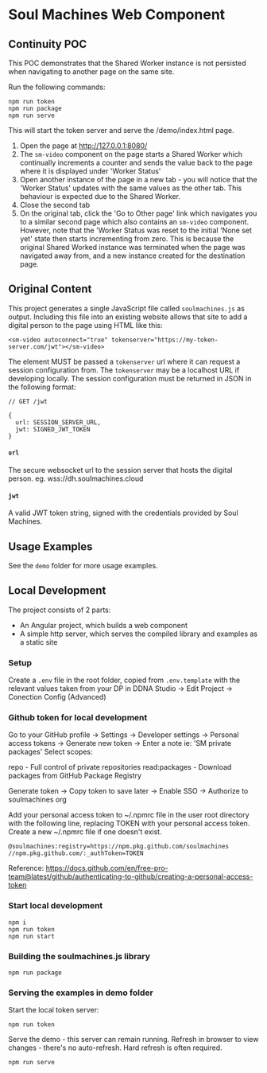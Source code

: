 # Soul Machines Web Component

## Continuity POC

This POC demonstrates that the Shared Worker instance is not persisted when navigating to another page on the same site.

Run the following commands:

```
npm run token
npm run package
npm run serve
```

This will start the token server and serve the /demo/index.html page.

1. Open the page at <http://127.0.0.1:8080/>
2. The `sm-video` component on the page starts a Shared Worker which continually increments a counter and sends the value back to the page where it is displayed under 'Worker Status'
3. Open another instance of the page in a new tab - you will notice that the 'Worker Status' updates with the same values as the other tab. This behaviour is expected due to the Shared Worker.
4. Close the second tab
5. On the original tab, click the 'Go to Other page' link which navigates you to a similar second page which also contains an `sm-video` component. However, note that the 'Worker Status was reset to the initial 'None set yet' state then starts incrementing from zero. This is because the original Shared Worked instance was terminated when the page was navigated away from, and a new instance created for the destination page.

## Original Content

This project generates a single JavaScript file called `soulmachines.js` as output. Including this file into an existing website allows that site to add a digital person to the page using HTML like this:

```
<sm-video autoconnect="true" tokenserver="https://my-token-server.com/jwt"></sm-video>
```

The element MUST be passed a `tokenserver` url where it can request a session configuration from. The `tokenserver` may be a localhost URL if developing locally. The session configuration must be returned in JSON in the following format:

```
// GET /jwt

{
  url: SESSION_SERVER_URL,
  jwt: SIGNED_JWT_TOKEN
}

```

#### `url`

The secure websocket url to the session server that hosts the digital person.
eg. wss://dh.soulmachines.cloud

#### `jwt`

A valid JWT token string, signed with the credentials provided by Soul Machines.

## Usage Examples

See the `demo` folder for more usage examples.

## Local Development

The project consists of 2 parts:

- An Angular project, which builds a web component
- A simple http server, which serves the compiled library and examples as a static site

### Setup

Create a `.env` file in the root folder, copied from `.env.template` with the relevant values taken from your DP in DDNA Studio -> Edit Project -> Conection Config (Advanced)

### Github token for local development

Go to your GitHub profile -> Settings -> Developer settings -> Personal access tokens -> Generate new token ->
Enter a note ie: 'SM private packages'
Select scopes:

repo - Full control of private repositories
read:packages - Download packages from GitHub Package Registry

Generate token -> Copy token to save later -> Enable SSO -> Authorize to soulmachines org

Add your personal access token to ~/.npmrc file in the user root directory with the following line, replacing TOKEN with your personal access token. Create a new ~/.npmrc file if one doesn't exist.

```
@soulmachines:registry=https://npm.pkg.github.com/soulmachines
//npm.pkg.github.com/:_authToken=TOKEN
```

Reference: https://docs.github.com/en/free-pro-team@latest/github/authenticating-to-github/creating-a-personal-access-token

### Start local development

```
npm i
npm run token
npm run start
```

### Building the soulmachines.js library

```
npm run package
```

### Serving the examples in demo folder

Start the local token server:

```
npm run token
```

Serve the demo - this server can remain running. Refresh in browser to view changes - there's no auto-refresh. Hard refresh is often required.

```
npm run serve
```
